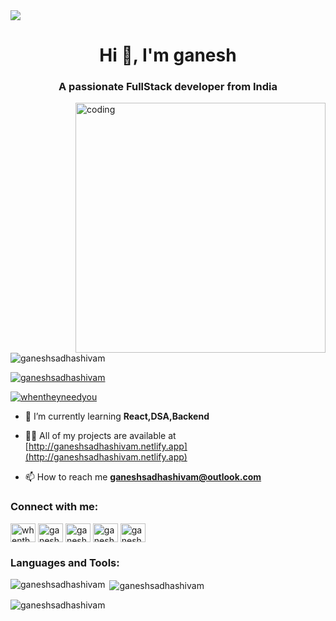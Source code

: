 
<img src="https://www.conceptseating.com/wp-content/uploads/2021/01/Market-Programming-Banner.jpg">

<h1 align="center">Hi 👋, I'm ganesh</h1>
<h3 align="center">A passionate FullStack  developer from India</h3>

<img align="right" alt="coding" width="400" src="https://www.google.com/url?sa=i&url=https%3A%2F%2Fwww.digitalsolutionservices.com%2Fweb-development.html&psig=AOvVaw1bEwTBXglVJ6aMW_k50jaI&ust=1670351272649000&source=images&cd=vfe&ved=0CBAQjRxqFwoTCKipmcSN4_sCFQAAAAAdAAAAABAX.gif">

<p align="left"> <img src="https://komarev.com/ghpvc/?username=ganeshsadhashivam&label=Profile%20views&color=0e75b6&style=flat" alt="ganeshsadhashivam" /> </p>

<p align="left"> <a href="https://github.com/ryo-ma/github-profile-trophy"><img src="https://github-profile-trophy.vercel.app/?username=ganeshsadhashivam" alt="ganeshsadhashivam" /></a> </p>

<p align="left"> <a href="https://twitter.com/whentheyneedyou" target="blank"><img src="https://img.shields.io/twitter/follow/whentheyneedyou?logo=twitter&style=for-the-badge" alt="whentheyneedyou" /></a> </p>

- 🌱 I’m currently learning **React,DSA,Backend**

- 👨‍💻 All of my projects are available at [http://ganeshsadhashivam.netlify.app](http://ganeshsadhashivam.netlify.app)

- 📫 How to reach me **ganeshsadhashivam@outlook.com**

<h3 align="left">Connect with me:</h3>
<p align="left">
<a href="https://twitter.com/whentheyneedyou" target="blank"><img align="center" src="https://raw.githubusercontent.com/rahuldkjain/github-profile-readme-generator/master/src/images/icons/Social/twitter.svg" alt="whentheyneedyou" height="30" width="40" /></a>
<a href="https://linkedin.com/in/ganesh-sadhashivam" target="blank"><img align="center" src="https://raw.githubusercontent.com/rahuldkjain/github-profile-readme-generator/master/src/images/icons/Social/linked-in-alt.svg" alt="ganesh-sadhashivam" height="30" width="40" /></a>
<a href="https://www.hackerrank.com/ganeshsadhashiv1" target="blank"><img align="center" src="https://raw.githubusercontent.com/rahuldkjain/github-profile-readme-generator/master/src/images/icons/Social/hackerrank.svg" alt="ganeshsadhashiv1" height="30" width="40" /></a>
<a href="https://www.leetcode.com/ganeshsadhashivam" target="blank"><img align="center" src="https://raw.githubusercontent.com/rahuldkjain/github-profile-readme-generator/master/src/images/icons/Social/leet-code.svg" alt="ganeshsadhashivam" height="30" width="40" /></a>
<a href="https://auth.geeksforgeeks.org/user/ganeshsad0y50" target="blank"><img align="center" src="https://raw.githubusercontent.com/rahuldkjain/github-profile-readme-generator/master/src/images/icons/Social/geeks-for-geeks.svg" alt="ganeshsad0y50" height="30" width="40" /></a>
</p>

<h3 align="left">Languages and Tools:</h3>
<p align="left"> 
</p>

<p><img align="left" src="https://github-readme-stats.vercel.app/api/top-langs?username=ganeshsadhashivam&show_icons=true&locale=en&layout=compact" alt="ganeshsadhashivam" /></p>

<p>&nbsp;<img align="center" src="https://github-readme-stats.vercel.app/api?username=ganeshsadhashivam&show_icons=true&locale=en" alt="ganeshsadhashivam" /></p>

<p><img align="center" src="https://github-readme-streak-stats.herokuapp.com/?user=ganeshsadhashivam&" alt="ganeshsadhashivam" /></p>
